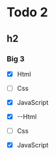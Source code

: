# Todo 2


## h2


### Big 3

 -  [x] Html
 -  [ ] Css
 -  [x] JavaScript


 -  [x] --Html
 -  [ ] Css
 -  [x] JavaScript
